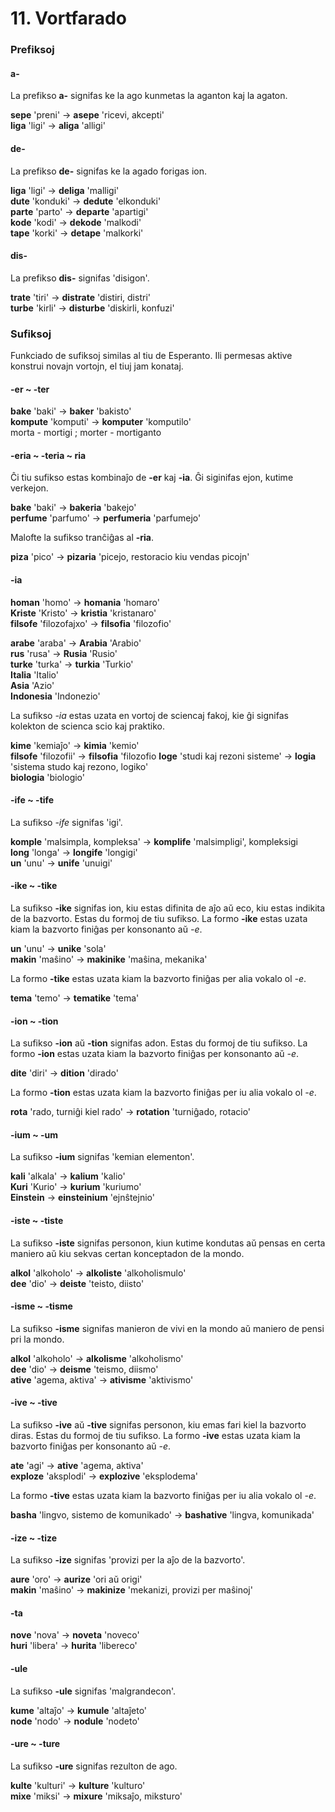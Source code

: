 
# 11. Vortfarado

### Prefiksoj

#### a-

La prefikso **a-** signifas ke la ago kunmetas la aganton kaj la agaton.

**sepe**
'preni'
→ **asepe**
'ricevi, akcepti'  
**liga**
'ligi'
→ **aliga**
'alligi'

#### de-

La prefikso **de-** signifas ke la agado forigas ion.

**liga**
'ligi'
→ **deliga**
'malligi'  
**dute**
'konduki'
→ **dedute**
'elkonduki'  
**parte**
'parto'
→ **departe**
'apartigi'  
**kode**
'kodi'
→ **dekode**
'malkodi'  
**tape**
'korki'
→ **detape**
'malkorki'

#### dis-

La prefikso **dis-** signifas 'disigon'.

**trate**
'tiri'
→ **distrate**
'distiri, distri'  
**turbe**
'kirli'
→ **disturbe**
'diskirli, konfuzi'


### Sufiksoj

Funkciado de sufiksoj similas al tiu de Esperanto.
Ili permesas aktive konstrui novajn vortojn, el tiuj jam konataj.

#### -er ~ -ter

**bake**
'baki'
→ **baker**
'bakisto'  
**kompute**
'komputi'
→ **komputer**
'komputilo'  
morta - mortigi ; morter - mortiganto  

#### -eria ~ -teria ~ ria

Ĉi tiu sufikso estas kombinaĵo de **-er** kaj **-ia**.
Ĝi siginifas ejon, kutime verkejon.

**bake**
'baki'
→ **bakeria**
'bakejo'  
**perfume**
'parfumo'
→ **perfumeria**
'parfumejo'

Malofte la sufikso tranĉiĝas al **-ria**.

**piza**
'pico'
→ **pizaria**
'picejo, restoracio kiu vendas picojn'

#### -ia

**homan**
'homo'
→ **homania**
'homaro'  
**Kriste**
'Kristo'
→ **kristia**
'kristanaro'  
**filsofe**
'filozofajxo'
→ **filsofia**
'filozofio'

**arabe**
'araba'
→ **Arabia**
'Arabio'  
**rus**
'rusa'
→ **Rusia**
'Rusio'  
**turke**
'turka'
→ **turkia**
'Turkio'  
**Italia**
'Italio'  
**Asia**
'Azio'  
**Indonesia**
'Indonezio'

La sufikso *-ia* estas uzata en vortoj de sciencaj fakoj,
kie ĝi signifas kolekton de scienca scio kaj praktiko.

**kime**
'kemiaĵo'
→ **kimia**
'kemio'  
**filsofe**
'filozofii'
→ **filsofia**
'filozofio 
**loge**
'studi kaj rezoni sisteme'
→ **logia**
'sistema studo kaj rezono, logiko'  
**biologia**
'biologio'

#### -ife ~ -tife

La sufikso *-ife* signifas 'igi'.

**komple**
'malsimpla, kompleksa'
→ **komplife**
'malsimpligi', kompleksigi  
**long**
'longa'
→ **longife**
'longigi'  
**un**
'unu'
→ **unife**
'unuigi'

#### -ike ~ -tike

La sufikso **-ike** signifas ion, kiu estas difinita de aĵo aŭ eco, kiu estas indikita de la bazvorto.
Estas du formoj de tiu sufikso.
La formo **-ike** estas uzata kiam la bazvorto finiĝas per konsonanto aŭ *-e*.

**un**
'unu'
→ **unike**
'sola'  
**makin**
'maŝino'
→ **makinike**
'maŝina, mekanika'

La formo **-tike** estas uzata kiam la bazvorto finiĝas per alia vokalo ol *-e*.

**tema**
'temo'
→ **tematike**
'tema'

#### -ion ~ -tion

La sufikso **-ion** aŭ **-tion** signifas adon.
Estas du formoj de tiu sufikso.
La formo **-ion**  estas uzata kiam la bazvorto finiĝas per konsonanto aŭ *-e*.

**dite**
'diri'
→ **dition**
'dirado'

La formo **-tion** estas uzata kiam la bazvorto finiĝas per iu alia vokalo ol *-e*.

**rota**
'rado, turniĝi kiel rado'
→ **rotation**
'turniĝado, rotacio'

#### -ium ~ **-um**

La sufikso **-ium** signifas 'kemian elementon'.

**kali**
'alkala'
→ **kalium**
'kalio'  
**Kuri**
'Kurio'
→ **kurium**
'kuriumo'  
**Einstein**
→ **einsteinium**
'ejnŝtejnio'

#### -iste ~ -tiste

La sufikso **-iste** signifas personon, kiun kutime kondutas aŭ pensas en certa maniero aŭ kiu sekvas certan konceptadon de la mondo.

**alkol**
'alkoholo'
→ **alkoliste**
'alkoholismulo'  
**dee**
'dio'
→ **deiste**
'teisto, diisto'

#### -isme ~ -tisme

La sufikso **-isme** signifas manieron de vivi en la mondo aŭ maniero de pensi pri la mondo.

**alkol**
'alkoholo'
→ **alkolisme**
'alkoholismo'  
**dee**
'dio'
→ **deisme**
'teismo, diismo'  
**ative**
'agema, aktiva'
→ **ativisme**
'aktivismo'

#### -ive ~ -tive

La sufikso **-ive** aŭ **-tive** signifas personon, kiu emas fari kiel la bazvorto diras.
Estas du formoj de tiu sufikso.
La formo **-ive** estas uzata kiam la bazvorto finiĝas per konsonanto aŭ *-e*.

**ate**
'agi'
→ **ative**
'agema, aktiva'  
**exploze**
'aksplodi'
→ **explozive**
'eksplodema'

La formo **-tive** estas uzata kiam la bazvorto finiĝas per iu alia vokalo ol *-e*.

**basha**
'lingvo, sistemo de komunikado'
→ **bashative**
'lingva, komunikada'

#### -ize ~ -tize

La sufikso **-ize** signifas 'provizi per la aĵo de la bazvorto'.

**aure**
'oro'
→ **aurize**
'ori aŭ origi'  
**makin**
'maŝino'
→ **makinize**
'mekanizi, provizi per maŝinoj'

#### -ta

**nove**
'nova'
→ **noveta**
'noveco'  
**huri**
'libera'
→ **hurita**
'libereco'

#### -ule

La sufikso **-ule** signifas 'malgrandecon'.

**kume**
'altaĵo'
→ **kumule**
'altaĵeto'  
**node**
'nodo'
→ **nodule**
'nodeto'

#### -ure ~ -ture

La sufikso **-ure** signifas rezulton de ago.

**kulte**
'kulturi'
→ **kulture**
'kulturo'  
**mixe**
'miksi'
→ **mixure**
'miksaĵo, miksturo'

